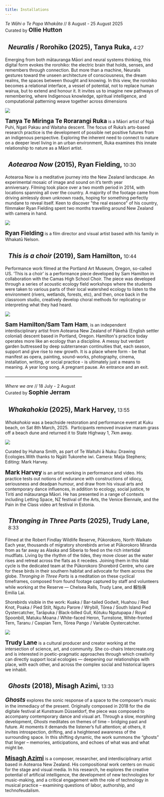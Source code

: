 ```yaml
---
title: Installations
---
```


_Te Wāhi o Te Papa Whakāta_ // 8 August - 25 August 2025<br/>
Curated by **Ollie Hutton**


## _Neuralis_ / Rorohiko (2025), Tanya Ruka, <span>4:27</span>
Emerging from both mātauranga Māori and neural systems thinking, this digital form evokes the rorohiko: the electric brain that holds, senses, and remembers through connection. But more than a machine, Neuralis gestures toward the unseen architecture of consciousness, the dream realms, the spaces between thought and knowing. In this view, the rorohiko becomes a relational interface, a vessel of potential, not to replace human wairua, but to extend and honour it. It invites us to imagine new pathways of remembering, where Indigenous knowledge, spiritual intelligence, and computational patterning weave together across dimensions

![](tanya_ruka1.jpg)

**Tanya Te Miringa Te Rorarangi Ruka** is a Māori artist of Ngā Puhi, Ngati Pakau and Waitaha descent. The focus of Ruka’s arts-based research practice is the development of possible net positive futures from an indigenous perspective. Exploring the inherent need to connect to nature on a deeper level living in an urban environment, Ruka examines this innate relationship to nature as a Māori artist.


## _Aotearoa Now_ (2015), Ryan Fielding, <span>10:30</span> 
Aotearoa Now is a meditative journey into the New Zealand landscape. An experimental mosaic of image and sound on it’s tenth year anniversary. Filming took place over a two month period in 2014, with locations spanning all over the country. A majority of the footage came from driving aimlessly down unknown roads, hoping for something perfectly mundane to reveal itself. Keen to discover "the real essence" of his country, filmmaker Ryan Fielding spent two months travelling around New Zealand with camera in hand.

![](ryan-fielding.jpeg)

**Ryan Fielding** is a film director and visual artist based with his family in Whakatū Nelson. 


## _This is a choir_ (2019), Sam Hamilton, <span>10:44</span>
Performance work filmed at the Portland Art Museum, Oregon, so-called US.
‘This is a choir’ is a performance piece developed by Sam Hamilton in collaboration with the Camas High School Choir. The piece was developed through a series of acoustic ecology field workshops where the students were taken to various parts of their local watershed ecology to listen to the environment (rivers, wetlands, forests, etc), and then, once back in the classroom studio, creatively develop choral methods for replicating or interpreting what they had heard.

![](sam.jpeg)

**Sam Hamilton/Sam Tam Ham**, is an independent interdisciplinary artist from Aotearoa New Zealand of Pākehā (English settler colonial) descent based in Portland, Oregon. 
Hamilton's practice today operates more like an ecology than a discipline. A messy but verdant garden buttressed by deep subterranean continuities that, each season, support and give rise to new growth. It is a place where form - be that manifest as opera, painting, sound-works, photography, cinema, installation, writing, or social practice - is ultimately just a means to meaning. A year long song. A pregnant pause. An entrance and an exit.


––––––––––––––––––––––––––––––––––––

_Where we are_ // 18 July - 2 August<br/>
Curated by **Sophie Jerram** 

## _Whakahokia_ (2025), Mark Harvey, <span>13:55</span>

_Whakahokia_ was a beachside restoration and performance event at Kuku beach, on
Sat 8th March, 2025.  Participants removed invasive maram grass off a beach
dune and returned it to State Highway 1, 7km away.

![](maram_grass.jpeg)

Curated by Huhana Smith, as part of Te Waituhi ā Nuku: Drawing Ecologies.With
thanks to Ngāti Tukorehe iwi. Camera: Maija Stephens; Editing: Mark Harvey.

**Mark Harvey** is an artist working in performance and video. His practice
tests out notions of endurance with constructions of idiocy, seriousness and
deadpan humour, and draw from his visual arts and contemporary dance
influences, in addition to ecology, social justice, te Tiriti and mātauranga
Māori. He has presented in a range of contexts including Letting Space, NZ
festival of the Arts, the Venice Biennale, and the Pain in the Class video art
festival in Estonia.
 

## _Thronging in Three Parts_ (2025), Trudy Lane, <span>8:33</span>

Filmed at the Robert Findlay Wildlife Reserve, Pūkorokoro, North Waikato Each
year, thousands of migratory shorebirds arrive at Pūkorokoro Miranda from as
far away as Alaska and Siberia to feed on the rich intertidal mudflats. Living
by the rhythm of the tides, they move closer as the water rises and retreat
across the flats as it recedes. Joining them in this tidal cycle is the
dedicated team at the Pūkorokoro Shorebird Centre, who care for these birds in
their southern habitat and advocate for them across the globe. _Thronging in
Three Parts_ is a meditation on these cyclical timeframes, composed from found
footage captured by staff and volunteers while working at the Reserve — Chelsea
Ralls, Trudy Lane, and 賴怡蒨 Emilia Lai.

Shorebirds visible in the work: Kuaka / Bar-tailed Godwit, Huahou / Red Knot,
Poaka / Pied Stilt, Ngutu Parore / Wrybill, Tōrea / South Island Pied
Oystercatcher, Tarāpuka / Black-billed Gull, Kōtuku Ngutupapa / Royal
Spoonbill, Matuku Moana / White-faced Heron, Turnstone, White-fronted Tern,
Taranu / Caspian Tern, Tōrea Pango / Variable Oystercatcher.

![](birds.jpeg)

**Trudy Lane** is a cultural producer and creator working at the intersection of
science, art, and community. She co-chairs Intercreate.org and is interested in
poetic-pragmatic approaches through which creativity can directly support local
ecologies — deepening our relationships with place, with each other, and across
the complex social and historical layers we inhabit.
 


## _Ghosts_ (2018), Misagh Azimi, <span>13:33</span>

**_Ghosts_** explores the sonic response of a space to the composer’s music in the
immediacy of the present. Originally composed in 2018 for the die digitale
festival at Kunstraum Düsseldorf, the piece was composed to accompany
contemporary dance and visual art. Through a slow, morphing development, _Ghosts_
meditates on themes of time – bridging past and future. At moments it demands
the listener’s full attention; at others, it invites introspection, drifting,
and a heightened awareness of the surrounding space. In this shifting dynamic,
the work summons the “ghosts” that linger – memories, anticipations, and echoes
of what was and what might be.

[**Misagh Azimi**](/collaborators/misagh) is a composer, researcher, and interdisciplinary artist based in
Aotearoa New Zealand. His compositional work centers on music for the stage and
visual media. In his research, he explores the creative potential of artificial
intelligence, the development of new technologies for music-making, and a
critical engagement with the role of technology in musical practice – examining
questions of labor, authorship, and technofeudalism. 



<style>

header :not(h1) {
  display: none;
}

h2 {
  background: var(--critical-cream);
  color: var(--critical-green);

  padding-top: 3px;
  padding-left: 10px;
  padding-bottom: 3px;
}

h2 span {
  font-size: 1rem;
  font-weight: 400;
}

p strong {
  font-size: 1.2rem;
}

img {
  border-radius: 0;
}
</style>

